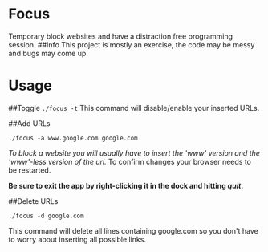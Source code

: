 # Focus
Temporary block websites and have a distraction free programming session.
##Info
This project is mostly an exercise, the code may be messy and bugs may come up.

# Usage

##Toggle 
`./focus -t`
This command will disable/enable your inserted URLs.

##Add URLs

`./focus -a www.google.com google.com`

*To block a website you will usually have to insert the 'www' version and the 'www'-less version of the url.*
To confirm changes your browser needs to be restarted. 

**Be sure to exit the app by right-clicking it in the dock and hitting *quit*.**

##Delete URLs

`./focus -d google.com`

This command will delete all lines containing google.com so you don't have to worry about inserting all possible links.

